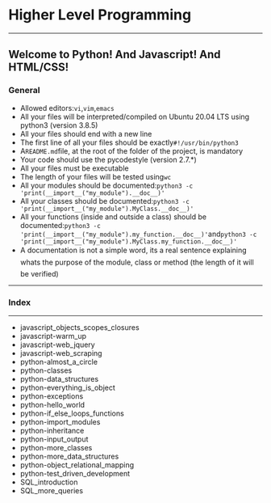 # Higher Level Programming
----

## Welcome to Python! And Javascript! And HTML/CSS!

### General

* Allowed editors:`vi`,`vim`,`emacs`
* All your files will be interpreted/compiled on Ubuntu 20.04 LTS using python3 (version 3.8.5)
* All your files should end with a new line
* The first line of all your files should be exactly`#!/usr/bin/python3`
* A`README.md`file, at the root of the folder of the project, is mandatory
* Your code should use the pycodestyle (version 2.7.*)
* All your files must be executable
* The length of your files will be tested using`wc`
* All your modules should be documented:`python3 -c 'print(__import__("my_module").__doc__)'`
* All your classes should be documented:`python3 -c 'print(__import__("my_module").MyClass.__doc__)'`
* All your functions (inside and outside a class) should be documented:`python3 -c 'print(__import__("my_module").my_function.__doc__)'`and`python3 -c 'print(__import__("my_module").MyClass.my_function.__doc__)'`
* A documentation is not a simple word, its a real sentence explaining whats the purpose of the module, class or method (the length of it will be verified)

---
### Index
---
- javascript_objects_scopes_closures
- javascript-warm_up
- javascript-web_jquery
- javascript-web_scraping
- python-almost_a_circle
- python-classes
- python-data_structures
- python-everything_is_object
- python-exceptions
- python-hello_world
- python-if_else_loops_functions
- python-import_modules
- python-inheritance
- python-input_output
- python-more_classes
- python-more_data_structures
- python-object_relational_mapping
- python-test_driven_development
- SQL_introduction
- SQL_more_queries

